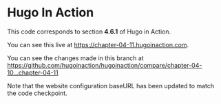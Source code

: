 Hugo In Action
===============

This code corresponds to section **4.6.1** of Hugo in Action.

You can see this live at https://chapter-04-11.hugoinaction.com.

You can see the changes made in this branch at https://github.com/hugoinaction/hugoinaction/compare/chapter-04-10...chapter-04-11

Note that the website configuration baseURL has been updated to match the code checkpoint.
